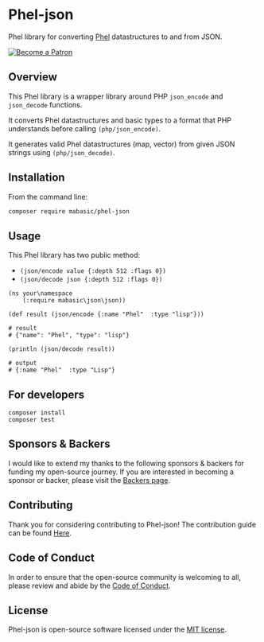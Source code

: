 # Phel-json

Phel library for converting [Phel](https://phel-lang.org/) datastructures to and from JSON.

[![Become a Patron](https://img.shields.io/badge/Become%20a-Patron-f96854.svg?style=for-the-badge)](https://www.patreon.com/laravelista)

## Overview

This Phel library is a wrapper library around PHP `json_encode` and `json_decode` functions.

It converts Phel datastructures and basic types to a format that PHP understands before calling `(php/json_encode)`.

It generates valid Phel datastructures (map, vector) from given JSON strings using `(php/json_decode)`.

## Installation

From the command line:

```bash
composer require mabasic/phel-json
```

## Usage

This Phel library has two public method:

- `(json/encode value {:depth 512 :flags 0})`
- `(json/decode json {:depth 512 :flags 0})`


```phel
(ns your\namespace
    (:require mabasic\json\json))

(def result (json/encode {:name "Phel"  :type "lisp"}))

# result
# {"name": "Phel", "type": "lisp"}

(println (json/decode result))

# output
# {:name "Phel"  :type "Lisp"}
```

## For developers

```
composer install
composer test
```

## Sponsors & Backers

I would like to extend my thanks to the following sponsors & backers for funding my open-source journey. If you are interested in becoming a sponsor or backer, please visit the [Backers page](https://mariobasic.com/backers).


## Contributing

Thank you for considering contributing to Phel-json! The contribution guide can be found [Here](https://mariobasic.com/contributing).


## Code of Conduct

In order to ensure that the open-source community is welcoming to all, please review and abide by the [Code of Conduct](https://mariobasic.com/code-of-conduct).


## License

Phel-json is open-source software licensed under the [MIT license](https://opensource.org/licenses/MIT).
